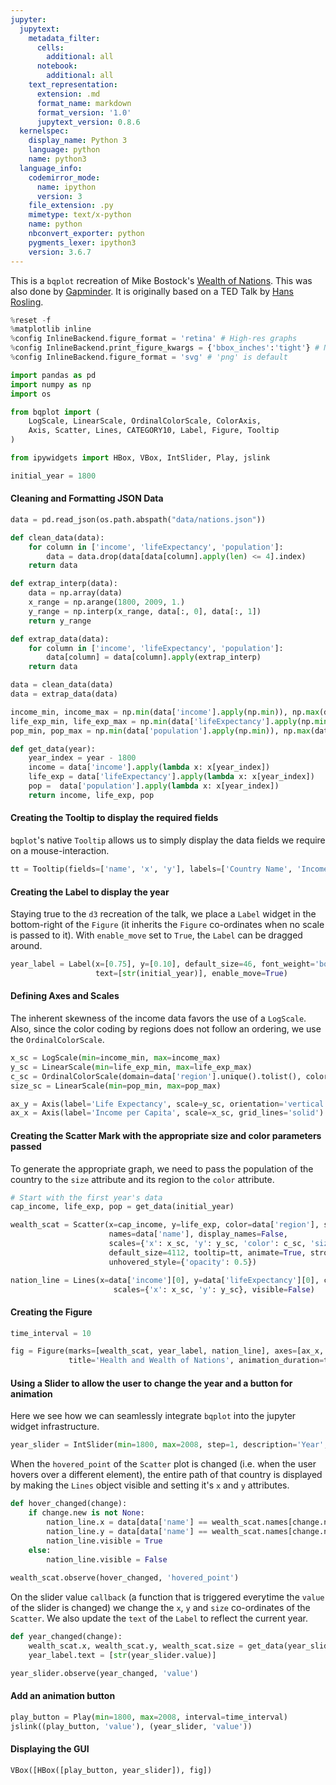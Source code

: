 ```yaml
---
jupyter:
  jupytext:
    metadata_filter:
      cells:
        additional: all
      notebook:
        additional: all
    text_representation:
      extension: .md
      format_name: markdown
      format_version: '1.0'
      jupytext_version: 0.8.6
  kernelspec:
    display_name: Python 3
    language: python
    name: python3
  language_info:
    codemirror_mode:
      name: ipython
      version: 3
    file_extension: .py
    mimetype: text/x-python
    name: python
    nbconvert_exporter: python
    pygments_lexer: ipython3
    version: 3.6.7
---
```


This is a `bqplot` recreation of Mike Bostock's [Wealth of Nations](https://bost.ocks.org/mike/nations/). This was also done by [Gapminder](http://www.gapminder.org/world/#$majorMode=chart$is;shi=t;ly=2003;lb=f;il=t;fs=11;al=30;stl=t;st=t;nsl=t;se=t$wst;tts=C$ts;sp=5.59290322580644;ti=2013$zpv;v=0$inc_x;mmid=XCOORDS;iid=phAwcNAVuyj1jiMAkmq1iMg;by=ind$inc_y;mmid=YCOORDS;iid=phAwcNAVuyj2tPLxKvvnNPA;by=ind$inc_s;uniValue=8.21;iid=phAwcNAVuyj0XOoBL_n5tAQ;by=ind$inc_c;uniValue=255;gid=CATID0;by=grp$map_x;scale=log;dataMin=194;dataMax=96846$map_y;scale=lin;dataMin=23;dataMax=86$map_s;sma=49;smi=2.65$cd;bd=0$inds=;modified=60). It is originally based on a TED Talk by [Hans Rosling](http://www.ted.com/talks/hans_rosling_shows_the_best_stats_you_ve_ever_seen).

```python
%reset -f
%matplotlib inline
%config InlineBackend.figure_format = 'retina' # High-res graphs
%config InlineBackend.print_figure_kwargs = {'bbox_inches':'tight'} # No extra white space
%config InlineBackend.figure_format = 'svg' # 'png' is default

import pandas as pd
import numpy as np
import os

from bqplot import (
    LogScale, LinearScale, OrdinalColorScale, ColorAxis,
    Axis, Scatter, Lines, CATEGORY10, Label, Figure, Tooltip
)

from ipywidgets import HBox, VBox, IntSlider, Play, jslink
```

```python
initial_year = 1800
```

#### Cleaning and Formatting JSON Data

```python
data = pd.read_json(os.path.abspath("data/nations.json"))
```

```python
def clean_data(data):
    for column in ['income', 'lifeExpectancy', 'population']:
        data = data.drop(data[data[column].apply(len) <= 4].index)
    return data

def extrap_interp(data):
    data = np.array(data)
    x_range = np.arange(1800, 2009, 1.)
    y_range = np.interp(x_range, data[:, 0], data[:, 1])
    return y_range

def extrap_data(data):
    for column in ['income', 'lifeExpectancy', 'population']:
        data[column] = data[column].apply(extrap_interp)
    return data
```

```python
data = clean_data(data)
data = extrap_data(data)
```

```python
income_min, income_max = np.min(data['income'].apply(np.min)), np.max(data['income'].apply(np.max))
life_exp_min, life_exp_max = np.min(data['lifeExpectancy'].apply(np.min)), np.max(data['lifeExpectancy'].apply(np.max))
pop_min, pop_max = np.min(data['population'].apply(np.min)), np.max(data['population'].apply(np.max))
```

```python
def get_data(year):
    year_index = year - 1800
    income = data['income'].apply(lambda x: x[year_index])
    life_exp = data['lifeExpectancy'].apply(lambda x: x[year_index])
    pop =  data['population'].apply(lambda x: x[year_index])
    return income, life_exp, pop
```

#### Creating the Tooltip to display the required fields

`bqplot`'s native `Tooltip` allows us to simply display the data fields we require on a mouse-interaction.

```python
tt = Tooltip(fields=['name', 'x', 'y'], labels=['Country Name', 'Income per Capita', 'Life Expectancy'])
```

#### Creating the Label to display the year

Staying true to the `d3` recreation of the talk, we place a `Label` widget in the bottom-right of the `Figure` (it inherits the `Figure` co-ordinates when no scale is passed to it). With `enable_move` set to `True`, the `Label` can be dragged around. 

```python
year_label = Label(x=[0.75], y=[0.10], default_size=46, font_weight='bolder', colors=['orange'],
                   text=[str(initial_year)], enable_move=True)
```

#### Defining Axes and Scales

The inherent skewness of the income data favors the use of a `LogScale`. Also, since the color coding by regions does not follow an ordering, we use the `OrdinalColorScale`.

```python
x_sc = LogScale(min=income_min, max=income_max)
y_sc = LinearScale(min=life_exp_min, max=life_exp_max)
c_sc = OrdinalColorScale(domain=data['region'].unique().tolist(), colors=CATEGORY10[:6])
size_sc = LinearScale(min=pop_min, max=pop_max)
```

```python
ax_y = Axis(label='Life Expectancy', scale=y_sc, orientation='vertical', side='left', grid_lines='solid')
ax_x = Axis(label='Income per Capita', scale=x_sc, grid_lines='solid')
```

#### Creating the Scatter Mark with the appropriate size and color parameters passed

To generate the appropriate graph, we need to pass the population of the country to the `size` attribute and its region to the `color` attribute.

```python
# Start with the first year's data
cap_income, life_exp, pop = get_data(initial_year)
```

```python
wealth_scat = Scatter(x=cap_income, y=life_exp, color=data['region'], size=pop,
                      names=data['name'], display_names=False,
                      scales={'x': x_sc, 'y': y_sc, 'color': c_sc, 'size': size_sc},
                      default_size=4112, tooltip=tt, animate=True, stroke='Black',
                      unhovered_style={'opacity': 0.5})
```

```python
nation_line = Lines(x=data['income'][0], y=data['lifeExpectancy'][0], colors=['Gray'],
                       scales={'x': x_sc, 'y': y_sc}, visible=False)
```

#### Creating the Figure

```python
time_interval = 10
```

```python
fig = Figure(marks=[wealth_scat, year_label, nation_line], axes=[ax_x, ax_y],
             title='Health and Wealth of Nations', animation_duration=time_interval)
```

#### Using a Slider to allow the user to change the year and a button for animation

Here we see how we can seamlessly integrate `bqplot` into the jupyter widget infrastructure. 

```python
year_slider = IntSlider(min=1800, max=2008, step=1, description='Year', value=initial_year)
```

When the `hovered_point` of the `Scatter` plot is changed (i.e. when the user hovers over a different element), the entire path of that country is displayed by making the `Lines` object visible and setting it's `x` and `y` attributes.

```python
def hover_changed(change):
    if change.new is not None:
        nation_line.x = data[data['name'] == wealth_scat.names[change.new]]['income'].values[0]
        nation_line.y = data[data['name'] == wealth_scat.names[change.new]]['lifeExpectancy'].values[0]
        nation_line.visible = True
    else:
        nation_line.visible = False
        
wealth_scat.observe(hover_changed, 'hovered_point')
```

On the slider value `callback` (a function that is triggered everytime the `value` of the slider is changed) we change the `x`, `y` and `size` co-ordinates of the `Scatter`. We also update the `text` of the `Label` to reflect the current year.

```python
def year_changed(change):
    wealth_scat.x, wealth_scat.y, wealth_scat.size = get_data(year_slider.value)
    year_label.text = [str(year_slider.value)]

year_slider.observe(year_changed, 'value')
```

#### Add an animation button

```python
play_button = Play(min=1800, max=2008, interval=time_interval)
jslink((play_button, 'value'), (year_slider, 'value'))
```

#### Displaying the GUI

```python
VBox([HBox([play_button, year_slider]), fig])
```
